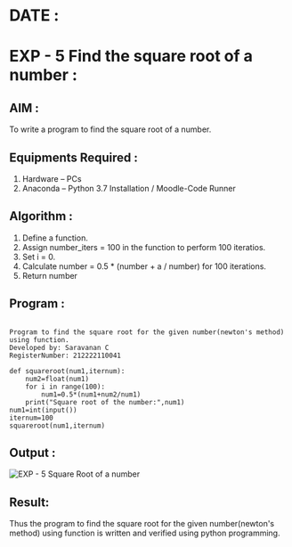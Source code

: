 # DATE :
# EXP - 5 Find the square root of a number :

## AIM :
To write a program to find the square root of a number.

## Equipments Required :
1. Hardware – PCs
2. Anaconda – Python 3.7 Installation / Moodle-Code Runner

## Algorithm :
1. Define a function.
2. Assign number_iters = 100 in the function to perform 100 iteratios.
3. Set i = 0.
4. Calculate  number = 0.5 * (number + a / number) for 100 iterations.
5. Return number

## Program :
```

Program to find the square root for the given number(newton's method) using function.
Developed by: Saravanan C
RegisterNumber: 212222110041 

```
```
def squareroot(num1,iternum):
    num2=float(num1)
    for i in range(100):
        num1=0.5*(num1+num2/num1)
    print("Square root of the number:",num1)
num1=int(input())
iternum=100
squareroot(num1,iternum)
```

## Output :
![EXP - 5  Square Root of a number](https://github.com/user-attachments/assets/a4abdb36-e77a-4b1f-a97c-9ce8cde5e9fd)






## Result:
Thus the program to find the square root for the given number(newton's method) using function is written and verified using python programming.
